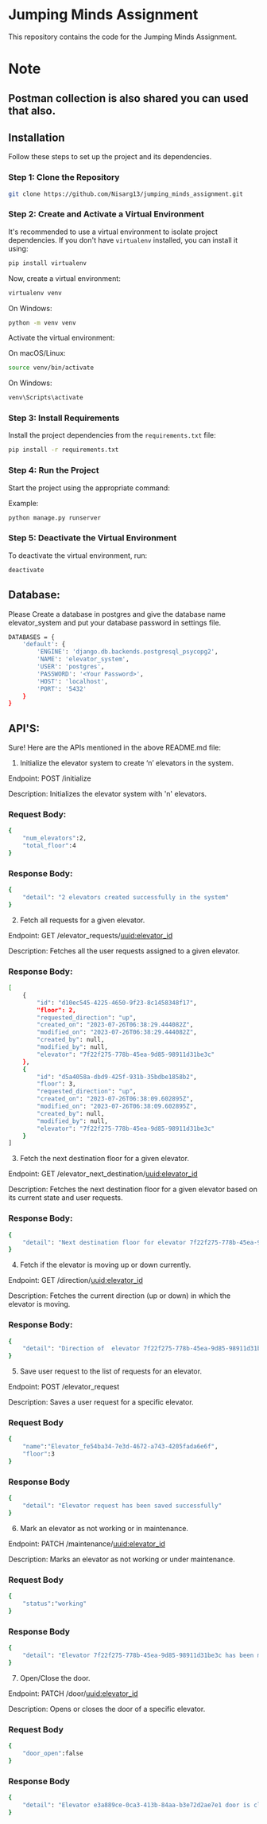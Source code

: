 # Jumping Minds Assignment

This repository contains the code for the Jumping Minds Assignment.

# Note

## Postman collection is also shared you can used that also.

## Installation

Follow these steps to set up the project and its dependencies.

### Step 1: Clone the Repository

```bash
git clone https://github.com/Nisarg13/jumping_minds_assignment.git
```

### Step 2: Create and Activate a Virtual Environment

It's recommended to use a virtual environment to isolate project dependencies. If you don't have `virtualenv` installed, you can install it using:

```bash
pip install virtualenv
```

Now, create a virtual environment:

```bash
virtualenv venv
```

On Windows:

```bash
python -m venv venv
```

Activate the virtual environment:

On macOS/Linux:

```bash
source venv/bin/activate
```

On Windows:

```bash
venv\Scripts\activate
```

### Step 3: Install Requirements

Install the project dependencies from the `requirements.txt` file:

```bash
pip install -r requirements.txt
```

### Step 4: Run the Project

Start the project using the appropriate command:

Example:

```bash
python manage.py runserver
```

### Step 5: Deactivate the Virtual Environment

To deactivate the virtual environment, run:

```bash
deactivate
```
## Database:
Please Create a database in postgres and give the database name elevator_system and put your database password in settings file.
```bash
DATABASES = {
    'default': {
        'ENGINE': 'django.db.backends.postgresql_psycopg2',
        'NAME': 'elevator_system',
        'USER': 'postgres',
        'PASSWORD': '<Your Password>',
        'HOST': 'localhost',
        'PORT': '5432'
    }
}
```

## API'S:

Sure! Here are the APIs mentioned in the above README.md file:


1. Initialize the elevator system to create ‘n’ elevators in the system.

Endpoint: POST /initialize

Description: Initializes the elevator system with 'n' elevators.

### Request Body:
```bash
{
    "num_elevators":2,
    "total_floor":4
}
```
### Response Body:
```bash
{
    "detail": "2 elevators created successfully in the system"
}
```

2. Fetch all requests for a given elevator.

Endpoint: GET /elevator_requests/<uuid:elevator_id>

Description: Fetches all the user requests assigned to a given elevator.

### Response Body:
```bash
[
    {
        "id": "d10ec545-4225-4650-9f23-8c1458348f17",
        "floor": 2,
        "requested_direction": "up",
        "created_on": "2023-07-26T06:38:29.444082Z",
        "modified_on": "2023-07-26T06:38:29.444082Z",
        "created_by": null,
        "modified_by": null,
        "elevator": "7f22f275-778b-45ea-9d85-98911d31be3c"
    },
    {
        "id": "d5a4058a-dbd9-425f-931b-35bdbe1858b2",
        "floor": 3,
        "requested_direction": "up",
        "created_on": "2023-07-26T06:38:09.602895Z",
        "modified_on": "2023-07-26T06:38:09.602895Z",
        "created_by": null,
        "modified_by": null,
        "elevator": "7f22f275-778b-45ea-9d85-98911d31be3c"
    }
]
```
3. Fetch the next destination floor for a given elevator.

Endpoint: GET /elevator_next_destination/<uuid:elevator_id>

Description: Fetches the next destination floor for a given elevator based on its current state and user requests.

### Response Body:
```bash
{
    "detail": "Next destination floor for elevator 7f22f275-778b-45ea-9d85-98911d31be3c is 2"
}
```
4. Fetch if the elevator is moving up or down currently.

Endpoint: GET /direction/<uuid:elevator_id>

Description: Fetches the current direction (up or down) in which the elevator is moving.

### Response Body:
```bash
{
    "detail": "Direction of  elevator 7f22f275-778b-45ea-9d85-98911d31be3c is down"
}
```
5. Save user request to the list of requests for an elevator.

Endpoint: POST /elevator_request

Description: Saves a user request for a specific elevator.

### Request Body
```bash
{
    "name":"Elevator_fe54ba34-7e3d-4672-a743-4205fada6e6f",
    "floor":3
}
```
### Response Body
```bash
{
    "detail": "Elevator request has been saved successfully"
}
```
6. Mark an elevator as not working or in maintenance.

Endpoint: PATCH /maintenance/<uuid:elevator_id>

Description: Marks an elevator as not working or under maintenance.

### Request Body
```bash
{
    "status":"working"
}
```
### Response Body
```bash
{
    "detail": "Elevator 7f22f275-778b-45ea-9d85-98911d31be3c has been marked as working"
}
```
7. Open/Close the door.

Endpoint: PATCH /door/<uuid:elevator_id>

Description: Opens or closes the door of a specific elevator.

### Request Body
```bash
{
    "door_open":false
}
```
### Response Body
```bash
{
    "detail": "Elevator e3a889ce-0ca3-413b-84aa-b3e72d2ae7e1 door is closing"
}
```
